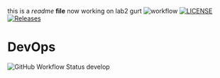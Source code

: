 this is a _readme_ **file**
now working on lab2
gurt
![workflow](https://github.com/AndrewRobsonNapier/SEM/actions/workflows/main.yml/badge.svg)
[![LICENSE](https://img.shields.io/github/license/AndrewRobsonNapier/devops.svg?style=flat-square)](https://github.com/AndrewRobsonNapier/devops/blob/master/LICENSE)
[![Releases](https://img.shields.io/github/release/AndrewRobsonNapier/devops/all.svg?style=flat-square)](https://github.com/AndrewRobsonNapier/devops/releases)
# DevOps
![GitHub Workflow Status develop](https://img.shields.io/github/workflow/status/AndrewRobsonNapier/SEM/main.yml/develop?style=flat-square)